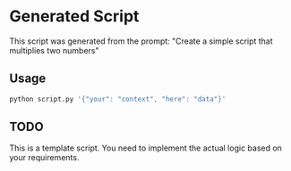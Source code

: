 # Generated Script

This script was generated from the prompt: "Create a simple script that multiplies two numbers"

## Usage

```bash
python script.py '{"your": "context", "here": "data"}'
```

## TODO

This is a template script. You need to implement the actual logic based on your requirements.
